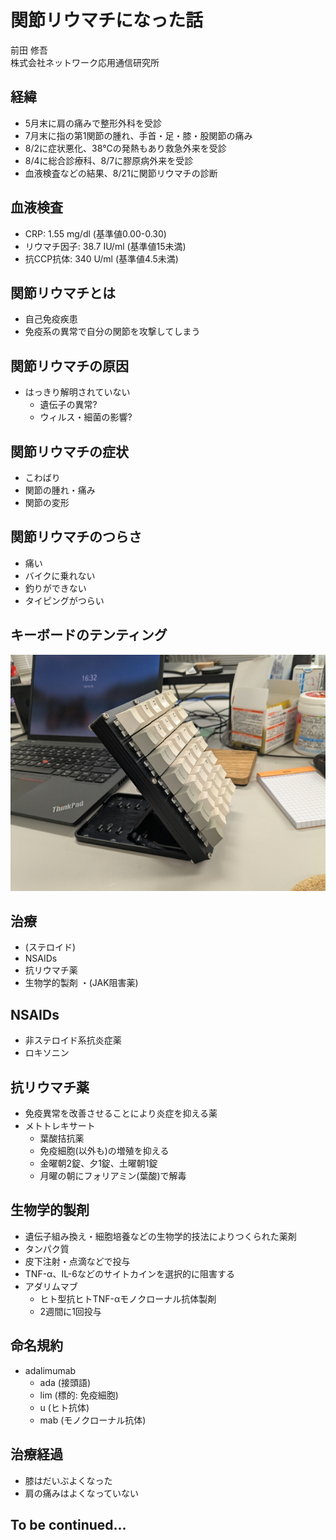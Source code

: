 # 関節リウマチになった話

前田 修吾  
株式会社ネットワーク応用通信研究所

## 経緯

* 5月末に肩の痛みで整形外科を受診
* 7月末に指の第1関節の腫れ、手首・足・膝・股関節の痛み
* 8/2に症状悪化、38℃の発熱もあり救急外来を受診
* 8/4に総合診療科、8/7に膠原病外来を受診
* 血液検査などの結果、8/21に関節リウマチの診断

## 血液検査

* CRP: 1.55 mg/dl (基準値0.00-0.30)
* リウマチ因子: 38.7 IU/ml (基準値15未満)
* 抗CCP抗体: 340 U/ml (基準値4.5未満)

## 関節リウマチとは

* 自己免疫疾患
* 免疫系の異常で自分の関節を攻撃してしまう

## 関節リウマチの原因

* はっきり解明されていない
  * 遺伝子の異常?
  * ウィルス・細菌の影響?

## 関節リウマチの症状

* こわばり
* 関節の腫れ・痛み
* 関節の変形

## 関節リウマチのつらさ

* 痛い
* バイクに乗れない
* 釣りができない
* タイピングがつらい

## キーボードのテンティング

![キーボードのテンティング](keyboard_tenting.jpg)

## 治療

* (ステロイド)
* NSAIDs
* 抗リウマチ薬
* 生物学的製剤
・(JAK阻害薬)

## NSAIDs

* 非ステロイド系抗炎症薬
* ロキソニン

## 抗リウマチ薬

* 免疫異常を改善させることにより炎症を抑える薬
* メトトレキサート
  * 葉酸拮抗薬
  * 免疫細胞(以外も)の増殖を抑える
  * 金曜朝2錠、夕1錠、土曜朝1錠
  * 月曜の朝にフォリアミン(葉酸)で解毒

## 生物学的製剤

* 遺伝子組み換え・細胞培養などの生物学的技法によりつくられた薬剤
* タンパク質
* 皮下注射・点滴などで投与
* TNF-α、IL-6などのサイトカインを選択的に阻害する
* アダリムマブ
  * ヒト型抗ヒトTNF-αモノクローナル抗体製剤
  * 2週間に1回投与

## 命名規約

* adalimumab
  * ada (接頭語)
  * lim (標的: 免疫細胞)
  * u (ヒト抗体)
  * mab (モノクローナル抗体)

## 治療経過

* 膝はだいぶよくなった
* 肩の痛みはよくなっていない

## To be continued...

